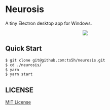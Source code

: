 # Neurosis

A tiny Electron desktop app for Windows.  

<p align="center">
  <img src="https://user-images.githubusercontent.com/1344010/195961101-52c3ccef-e020-414d-8957-3d54ba990ad7.png" />
</p>

## Quick Start
```bash
$ git clone git@github.com:ts5h/neurosis.git
$ cd ./neurosis/
$ yarn
$ yarn start
```

## LICENSE
<a href="./LICENSE">MIT License</a>
